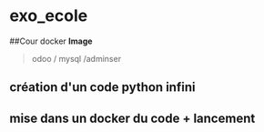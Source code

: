 # exo_ecole
##Cour docker
**Image**
> odoo / mysql /adminser

## création d'un code python infini


## mise dans un docker du code + lancement
